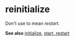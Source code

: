 # reinitialize

Don't use to mean *restart*.

**See also** [initialize](../i/initialize.md), [start, restart](../s/start-restart.md)
